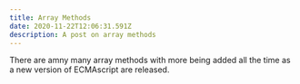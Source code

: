 ```yaml
---
title: Array Methods
date: 2020-11-22T12:06:31.591Z
description: A post on array methods
---
```

There are amny many array methods with more being added all the time as a new version of ECMAscript are released.
